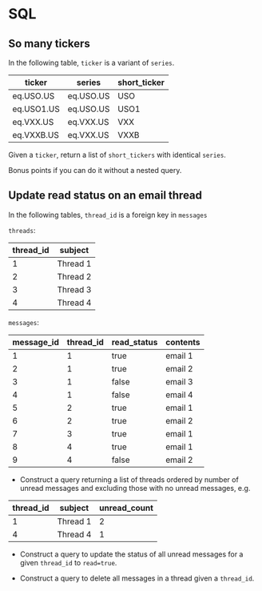 # SQL

## So many tickers

In the following table, ```ticker``` is a variant of ```series```.

| ticker      | series     | short_ticker
|---          |---         |---
| eq.USO.US   | eq.USO.US  | USO
| eq.USO1.US  | eq.USO.US  | USO1
| eq.VXX.US   | eq.VXX.US  | VXX
| eq.VXXB.US  | eq.VXX.US  | VXXB

Given a ```ticker```, return a list of ```short_tickers``` with identical ```series```.

Bonus points if you can do it without a nested query.


## Update read status on an email thread

In the following tables, ```thread_id``` is a foreign key in ```messages```


```threads```:

| thread_id   | subject    |
|---          |---         |
| 1           | Thread 1   |
| 2           | Thread 2   |
| 3           | Thread 3   |
| 4           | Thread 4   |

```messages```:

| message_id  | thread_id  | read_status | contents |
|---          |---         |---          |---       |
| 1           | 1          | true        | email 1  |
| 2           | 1          | true        | email 2  |
| 3           | 1          | false       | email 3  |
| 4           | 1          | false       | email 4  |
| 5           | 2          | true        | email 1  |
| 6           | 2          | true        | email 2  |
| 7           | 3          | true        | email 1  |
| 8           | 4          | true        | email 1  |
| 9           | 4          | false       | email 2  |

* Construct a query returning a list of threads ordered by number of unread messages and excluding those with no unread messages, e.g.

| thread_id   | subject    | unread_count
|---          |---         |---
| 1           | Thread 1   | 2
| 4           | Thread 4   | 1

* Construct a query to update the status of all unread messages for a given ```thread_id``` to ```read=true```.

* Construct a query to delete all messages in a thread given a ```thread_id```.

